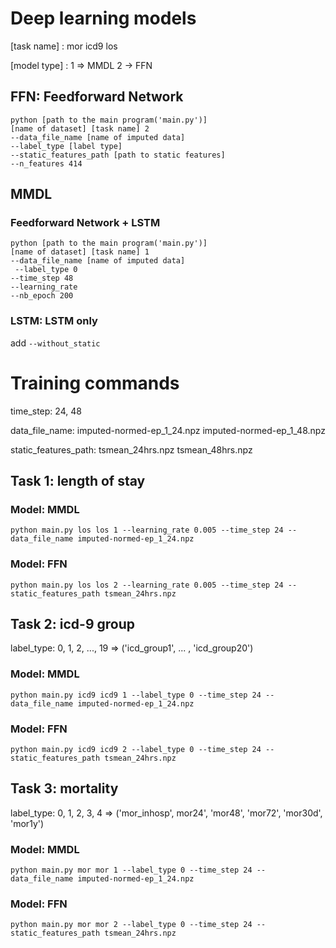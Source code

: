 # Deep learning models

[task name] : mor icd9 los

[model type] : 1 => MMDL 2 -> FFN

## FFN: Feedforward Network

```
python [path to the main program('main.py')] 
[name of dataset] [task name] 2 
--data_file_name [name of imputed data]
--label_type [label type] 
--static_features_path [path to static features] 
--n_features 414
```


## MMDL

### Feedforward Network + LSTM
```
python [path to the main program('main.py')]
[name of dataset] [task name] 1
--data_file_name [name of imputed data]
 --label_type 0
--time_step 48
--learning_rate
--nb_epoch 200
```

### LSTM: LSTM only

add `--without_static`

# Training commands

time_step: 24, 48

data_file_name: imputed-normed-ep_1_24.npz imputed-normed-ep_1_48.npz

static_features_path: tsmean_24hrs.npz tsmean_48hrs.npz

## Task 1: length of stay

### Model: MMDL

```
python main.py los los 1 --learning_rate 0.005 --time_step 24 --data_file_name imputed-normed-ep_1_24.npz
```

### Model: FFN

```
python main.py los los 2 --learning_rate 0.005 --time_step 24 --static_features_path tsmean_24hrs.npz
```

## Task 2: icd-9 group

label_type: 0, 1, 2, ..., 19 => ('icd_group1', ... , 'icd_group20')   
 
### Model: MMDL

```
python main.py icd9 icd9 1 --label_type 0 --time_step 24 --data_file_name imputed-normed-ep_1_24.npz
```

### Model: FFN

```
python main.py icd9 icd9 2 --label_type 0 --time_step 24 --static_features_path tsmean_24hrs.npz
```

## Task 3: mortality

label_type: 0, 1, 2, 3, 4 => ('mor_inhosp', mor24', 'mor48', 'mor72', 'mor30d', 'mor1y')

### Model: MMDL

```
python main.py mor mor 1 --label_type 0 --time_step 24 --data_file_name imputed-normed-ep_1_24.npz
```

### Model: FFN

```
python main.py mor mor 2 --label_type 0 --time_step 24 --static_features_path tsmean_24hrs.npz
```
